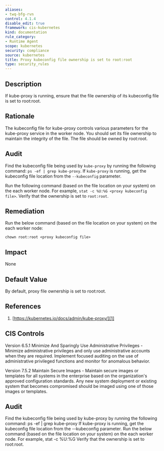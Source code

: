 ```yaml
---
aliases:
- twq-bfg-rvn
control: 4.1.4
disable_edit: true
framework: cis-kubernetes
kind: documentation
rule_category:
- Runtime Agent
scope: kubernetes
security: compliance
source: kubernetes
title: Proxy kubeconfig file ownership is set to root:root
type: security_rules
---
```


## Description

If kube-proxy is running, ensure that the file ownership of its kubeconfig file is set to root:root.

## Rationale

The kubeconfig file for kube-proxy controls various parameters for the kube-proxy service in the worker node. You should set its file ownership to maintain the integrity of the file. The file should be owned by root:root.

## Audit

Find the kubeconfig file being used by `kube-proxy` by running the following command: `ps -ef | grep kube-proxy`. If `kube-proxy` is running, get the kubeconfig file location from the `--kubeconfig` parameter.

Run the following command (based on the file location on your system) on the each worker node. For example, `stat -c %U:%G <proxy kubeconfig file>`. Verify that the ownership is set to `root:root`.

## Remediation

Run the below command (based on the file location on your system) on the each worker node:

`chown root:root <proxy kubeconfig file>`

## Impact

None

## Default Value

By default, proxy file ownership is set to root:root.

## References

1. [https://kubernetes.io/docs/admin/kube-proxy/][1]

## CIS Controls

Version 6.5.1 Minimize And Sparingly Use Administrative Privileges - Minimize administrative privileges and only use administrative accounts when they are required. Implement focused auditing on the use of administrative privileged functions and monitor for anomalous behavior.

Version 7.5.2 Maintain Secure Images - Maintain secure images or templates for all systems in the enterprise based on the organization's approved configuration standards. Any new system deployment or existing system that becomes compromised should be imaged using one of those images or templates.

[1]: https://kubernetes.io/docs/admin/kube-proxy/

## Audit

Find the kubeconfig file being used by kube-proxy by running the following command: ps -ef | grep kube-proxy If kube-proxy is running, get the kubeconfig file location from the --kubeconfig parameter. Run the below command (based on the file location on your system) on the each worker node. For example, stat -c %U:%G <proxy kubeconfig file> Verify that the ownership is set to root:root.
